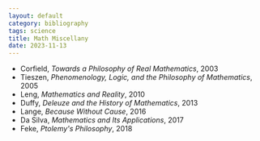 ```yaml
---
layout: default
category: bibliography
tags: science
title: Math Miscellany
date: 2023-11-13
---
```


* Corfield, *Towards a Philosophy of Real Mathematics*, 2003
* Tieszen, *Phenomenology, Logic, and the Philosophy of Mathematics*, 2005
* Leng, *Mathematics and Reality*, 2010
* Duffy, *Deleuze and the History of Mathematics*, 2013
* Lange, *Because Without Cause*, 2016
* Da Silva, *Mathematics and Its Applications*, 2017
* Feke, *Ptolemy's Philosophy*, 2018
